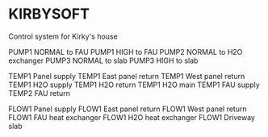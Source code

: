 # KIRBYSOFT
Control system for Kirky's house

PUMP1 NORMAL to FAU
PUMP1 HIGH to FAU
PUMP2 NORMAL to H2O exchanger
PUMP3 NORMAL to slab
PUMP3 HIGH  to slab

TEMP1 Panel supply
TEMP1 East panel return
TEMP1 West panel return
TEMP1 H2O supply
TEMP1 H2O return
TEMP1 H2O main
TEMP1 FAU supply
TEMP2 FAU return

FLOW1 Panel supply
FLOW1 East panel return
FLOW1 West panel return
FLOW1 FAU heat exchanger
FLOW1 H2O heat exchanger
FLOW1 Driveway slab
